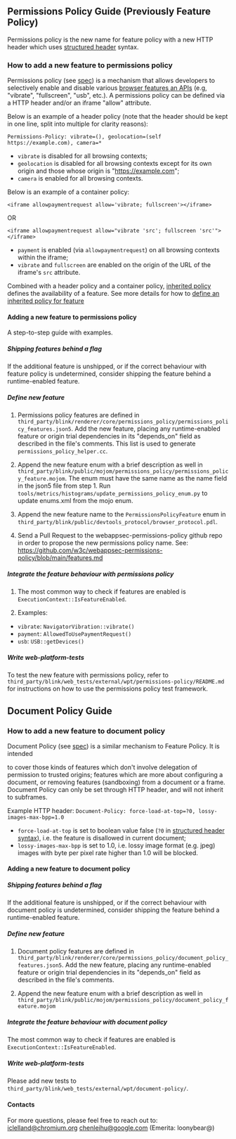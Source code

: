 ## Permissions Policy Guide (Previously Feature Policy)
Permissions policy is the new name for feature policy with a new HTTP header which uses [structured header](https://httpwg.org/http-extensions/draft-ietf-httpbis-header-structure.html) syntax.

### How to add a new feature to permissions policy

Permissions policy (see [spec](https://w3c.github.io/webappsec-permissions-policy/)) is a
mechanism that allows developers to selectively enable and disable various
[browser features an
APIs](https://cs.chromium.org/chromium/src/third_party/blink/public/mojom/feature_policy/feature_policy.mojom)
(e.g, "vibrate", "fullscreen", "usb", etc.). A permissions policy can be defined
via a HTTP header and/or an iframe "allow" attribute.

Below is an example of a header policy (note that the header should be kept in
one line, split into multiple for clarity reasons):

    Permissions-Policy: vibrate=(), geolocation=(self https://example.com), camera=*

- `vibrate` is disabled for all browsing contexts;
- `geolocation` is disabled for all browsing contexts except for its own
  origin and those whose origin is "https://example.com";
- `camera` is enabled for all browsing contexts.

Below is an example of a container policy:

    <iframe allowpaymentrequest allow='vibrate; fullscreen'></iframe>

OR

    <iframe allowpaymentrequest allow="vibrate 'src'; fullscreen 'src'"></iframe>


- `payment` is enabled (via `allowpaymentrequest`) on all browsing contexts
 within the iframe;
- `vibrate` and `fullscreen` are enabled on the origin of the URL of the
  iframe's `src` attribute.

Combined with a header policy and a container policy, [inherited
policy](https://w3c.github.io/webappsec-permissions-policy/#inherited-policy) defines the
availability of a feature.
See more details for how to [define an inherited policy for
feature](https://w3c.github.io/webappsec-permissions-policy/#define-inherited-policy)

#### Adding a new feature to permissions policy
A step-to-step guide with examples.

##### Shipping features behind a flag
If the additional feature is unshipped, or if the correct behaviour with feature
policy is undetermined, consider shipping the feature behind a runtime-enabled feature.

##### Define new feature
1. Permissions policy features are defined in
`third_party/blink/renderer/core/permissions_policy/permissions_policy_features.json5`. Add the new feature,
placing any runtime-enabled feature or origin trial dependencies in its "depends_on" field as
described in the file's comments.  This list is used to generate `permissions_policy_helper.cc`.

2. Append the new feature enum with a brief description as well in
`third_party/blink/public/mojom/permissions_policy/permissions_policy_feature.mojom`.
The enum must have the same name as the name field in the json5 file from step 1.
Run `tools/metrics/histograms/update_permissions_policy_enum.py`
to update enums.xml from the mojo enum.

3. Append the new feature name to the `PermissionsPolicyFeature` enum in
`third_party/blink/public/devtools_protocol/browser_protocol.pdl`.

4. Send a Pull Request to the webappsec-permissions-policy github repo
in order to propose the new permissions policy name.
See: https://github.com/w3c/webappsec-permissions-policy/blob/main/features.md

##### Integrate the feature behaviour with permissions policy
1. The most common way to check if features are enabled is `ExecutionContext::IsFeatureEnabled`.

2. Examples:
- `vibrate`: `NavigatorVibration::vibrate()`
- `payment`: `AllowedToUsePaymentRequest()`
- `usb`: `USB::getDevices()`

##### Write web-platform-tests
To test the new feature with permissions policy, refer to
`third_party/blink/web_tests/external/wpt/permissions-policy/README.md` for
instructions on how to use the permissions policy test framework.

## Document Policy Guide
### How to add a new feature to document policy

Document Policy (see [spec](https://w3c.github.io/webappsec-permissions-policy/document-policy.html)) is a similar mechanism to Feature Policy. It is intended

to cover those kinds of features which don't involve delegation of permission to trusted origins; features which are more about configuring a document, or removing features (sandboxing) from a document or a frame. Document Policy can only be set through HTTP header, and will not inherit to subframes.

Example HTTP header: `Document-Policy: force-load-at-top=?0, lossy-images-max-bpp=1.0`

- `force-load-at-top` is set to boolean value false (`?0` in [structured header syntax](https://httpwg.org/http-extensions/draft-ietf-httpbis-header-structure.html)), i.e. the
 feature is disallowed in current document;
- `lossy-images-max-bpp` is set to 1.0, i.e. lossy image format (e.g. jpeg) images with
byte per pixel rate higher than 1.0 will be blocked.


#### Adding a new feature to document policy

##### Shipping features behind a flag
If the additional feature is unshipped, or if the correct behaviour with document
policy is undetermined, consider shipping the feature behind a runtime-enabled feature.

##### Define new feature
1. Document policy features are defined in
`third_party/blink/renderer/core/permissions_policy/document_policy_features.json5`. Add the new feature,
placing any runtime-enabled feature or origin trial dependencies in its "depends_on" field as
described in the file's comments.

2. Append the new feature enum with a brief description as well in
`third_party/blink/public/mojom/permissions_policy/document_policy_feature.mojom`

##### Integrate the feature behaviour with document policy
The most common way to check if features are enabled is `ExecutionContext::IsFeatureEnabled`.

##### Write web-platform-tests
Please add new tests to `third_party/blink/web_tests/external/wpt/document-policy/`.

#### Contacts
For more questions, please feel free to reach out to:
iclelland@chromium.org
chenleihu@google.com
(Emerita: loonybear@)
